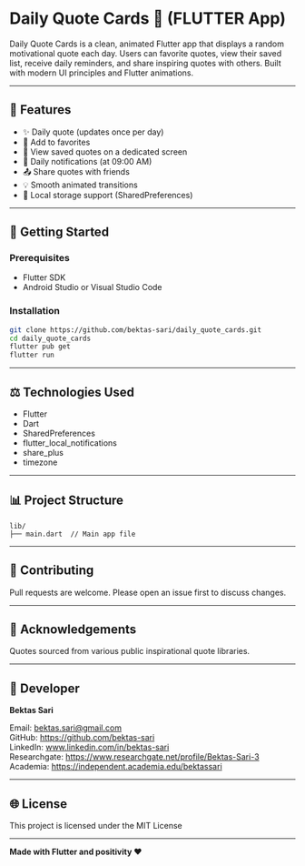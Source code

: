 # Daily Quote Cards 🌟 (FLUTTER App)

Daily Quote Cards is a clean, animated Flutter app that displays a random motivational quote each day. 
Users can favorite quotes, view their saved list, receive daily reminders, and share inspiring quotes with others. Built with modern UI principles and Flutter animations.

---

## 🌟 Features

- ✨ Daily quote (updates once per day)
- 💞 Add to favorites
- 📆 View saved quotes on a dedicated screen
- 🔔 Daily notifications (at 09:00 AM)
- 📤 Share quotes with friends
- 💡 Smooth animated transitions
- 📂 Local storage support (SharedPreferences)

---

## 🚀 Getting Started

### Prerequisites
- Flutter SDK
- Android Studio or Visual Studio Code

### Installation
```bash
git clone https://github.com/bektas-sari/daily_quote_cards.git
cd daily_quote_cards
flutter pub get
flutter run
```

---

## ⚖️ Technologies Used

- Flutter
- Dart
- SharedPreferences
- flutter_local_notifications
- share_plus
- timezone

---

## 📊 Project Structure

```
lib/
├── main.dart  // Main app file
```

---

## 🙌 Contributing

Pull requests are welcome. Please open an issue first to discuss changes.

---

## 🙏 Acknowledgements

Quotes sourced from various public inspirational quote libraries.

---

## 👤 Developer

**Bektas Sari**  

Email: bektas.sari@gmail.com  <br>
GitHub: https://github.com/bektas-sari <br>
LinkedIn: www.linkedin.com/in/bektas-sari <br>
Researchgate: https://www.researchgate.net/profile/Bektas-Sari-3 <br>
Academia: https://independent.academia.edu/bektassari <br>

---

## 🌐 License

This project is licensed under the MIT License

---

**Made with Flutter and positivity ❤️**
